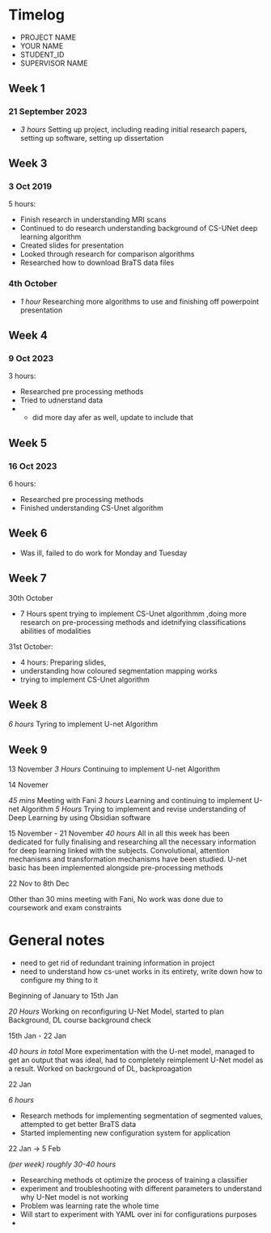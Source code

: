 # Timelog

* PROJECT NAME
* YOUR NAME
* STUDENT_ID
* SUPERVISOR NAME

## Week 1

### 21 September 2023

* *3 hours* Setting up project, including reading initial research papers, setting up software, setting up dissertation


## Week 3

### 3 Oct 2019
5 hours:
*  Finish research in understanding MRI scans
* Continued to do research understanding background of CS-UNet deep learning algorithm
* Created slides for presentation
* Looked through research for comparison algorithms
* Researched how to download BraTS data files

### 4th October
* *1 hour* Researching more algorithms to use and finishing off powerpoint presentation

## Week 4

### 9 Oct 2023
3 hours:
* Researched pre processing methods
* Tried to udnerstand data
* * did more day afer as well, update to include that

## Week 5

### 16 Oct 2023
6 hours:
* Researched pre processing methods
* Finished understanding CS-Unet algorithm
## Week 6

* Was ill, failed to do work for Monday and Tuesday

## Week 7

30th October
* 7 Hours spent trying to implement CS-Unet algorithmm ,doing more research on pre-processing methods and idetnifying classifications abilities of modalities

31st October:
* 4 hours: Preparing slides, 
* understanding how coloured segmentation mapping works
* trying to implement CS-Unet algorithm

## Week 8

*6 hours* Tyring to implement U-net Algorithm

## Week 9

13 November 
*3 Hours* Continuing to implement U-net Algorithm

14 Novemer

*45 mins* Meeting with Fani
*3 hours* Learning and continuing to implement U-net Algorithm
*5 Hours* Trying to implement and revise understanding of Deep Learning by using Obsidian software


15 November - 21 November
*40 hours* All in all this week has been dedicated for fully finalising and researching all the
necessary information for deep learning linked with the subjects. Convolutional, attention mechanisms and transformation
mechanisms have been studied. U-net basic has been implemented alongside pre-processing methods

22 Nov to 8th Dec

Other than 30 mins meeting with Fani, No work was done due to coursework and exam constraints

# General notes

- need to get rid of redundant training information in project
- need to understand how cs-unet works in its entirety, write down how to configure my thing to it

Beginning of January to 15th Jan

*20 Hours* Working on reconfiguring U-Net Model, started to plan Background, DL course background check

15th Jan - 22 Jan

*40 hours in total* More experimentation with the U-net model, managed to get an output that was ideal,
had to completely reimplement U-Net model as a result. Worked on backrgound of DL, backproagation

22 Jan

*6 hours* 
- Research methods for implementing segmentation of segmented values, attempted to get better BraTS data
- Started implementing new configuration system for application

22 Jan -> 5 Feb

*(per week) roughly 30-40 hours*
- Researching methods ot optimize the process of training a classifier
- experiment and troubleshooting with different parameters to understand why U-Net model is not working
- Problem was learning rate the whole time
- Will start to experiment with YAML over ini for configurations purposes
- 